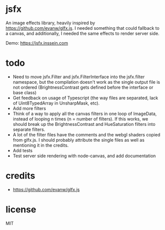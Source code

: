 # jsfx

An image effects library, heavily inspired by https://github.com/evanw/glfx.js. I needed something that could fallback to a canvas, and additionally, I needed the same effects to render server side.

Demo: https://jsfx.inssein.com

# todo

* Need to move jsfx.Filter and jsfx.FilterInterface into the jsfx.filter namespace, but the compilation doesn't work as the single output file is not ordered (BrightnessContrast gets defined before the interface or base class)
* Get feedback on usage of Typescript (the way files are separated, lack of Uint8TypedArray in UnsharpMask, etc).
* Add more filters
* Think of a way to apply all the canvas filters in one loop of ImageData, instead of looping n times (n = number of filters). If this works, we should break up the BrightnessContrast and HueSaturation filters into separate filters.
* A lot of the filter files have the comments and the webgl shaders copied from glfx.js. I should probably attribute the single files as well as mentioning it in the credits.
* Add tests
* Test server side rendering with node-canvas, and add documentation


# credits
* https://github.com/evanw/glfx.js

# license

MIT
